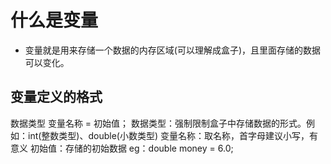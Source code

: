 # 什么是变量
+ 变量就是用来存储一个数据的内存区域(可以理解成盒子)，且里面存储的数据可以变化。
## 变量定义的格式
数据类型 变量名称 = 初始值；
数据类型：强制限制盒子中存储数据的形式。例如：int(整数类型)、double(小数类型)
变量名称：取名称，首字母建议小写，有意义
初始值：存储的初始数据
eg：double money = 6.0;